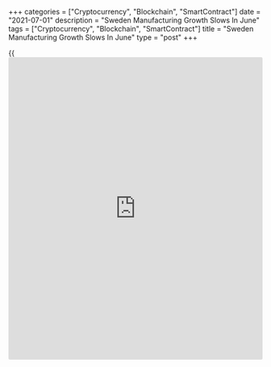 +++
categories = ["Cryptocurrency", "Blockchain", "SmartContract"]
date = "2021-07-01"
description = "Sweden Manufacturing Growth Slows In June"
tags = ["Cryptocurrency", "Blockchain", "SmartContract"]
title = "Sweden Manufacturing Growth Slows In June"
type = "post"
+++

{{<iframe id="large-banner" src="https://www.bounty.group/#slide=9.0" width="100%" height="600" scrolling="no" style="border: 0px solid rgb(216, 221, 230); border-radius: 3px;">}}

Sweden's manufacturing sector expanded at a softer pace in June, survey
data from Swedbank and the logistics association SILF showed on
Thursday.

The purchasing managers' index for the manufacturing sector fell to 65.8
in June from a revised 66.0 in May.

A PMI reading above 50 suggests growth in the manufacturing sector.

"Although the industry continues to show high activity, the decline in
PMI may be a sign that the growth rate in the industry will enter a
calmer phase in the future when last year's production loss is recovered
while supply shortages have become a growing challenge for the
industry," Swedbank analyst Jorgen Kennemar said.

Among the sub-indices, production and order intake declined in June.
Meanwhile, inventories and employment increased.

Planned production fell for the second straight month in June.

Prices for suppliers' raw material and input goods increased to a record
high in June.

"It is becoming increasingly clear that the higher level of activity in
the industry, rising global raw material prices and a shortage of inputs
have led to increased cost pressure at the producer level," Kennemar
said.

For comments and feedback [contact](https://www.playgroundfx.com/contact/): editorial@rtt[news](https://www.letsplayfx.com/blog/forex-news-website/).com

[Economic News][1]

 **What parts of the world are seeing the best (and worst) economic
performances lately? Click[here][2] to check out our [Econ Scorecard][2]
and find out! See up-to-the-moment [ranking](https://www.playgroundfx.com/blog/crypto-exchange-ranking/)s for the best and worst
performers in [GDP][3], [unemployment rate][4], [inflation][5] and much
more.**

   1. www.rtt[news](https://www.letsplayfx.com/blog/forex-news-website/).com/Content/EconomicNews.aspx
   2. www.rtt[news](https://www.letsplayfx.com/blog/forex-news-website/).com/economic-scorecard/world-rank/industrial-production/highest-performance.aspx
   3. www.rtt[news](https://www.letsplayfx.com/blog/forex-news-website/).com/economic-scorecard/world-rank/GDP/highest-performance.aspx
   4. www.rtt[news](https://www.letsplayfx.com/blog/forex-news-website/).com/economic-scorecard/world-rank/unemployment-rate/lowest-performance.aspx
   5. www.rtt[news](https://www.letsplayfx.com/blog/forex-news-website/).com/economic-scorecard/world-rank/CPI/highest-performance.aspx